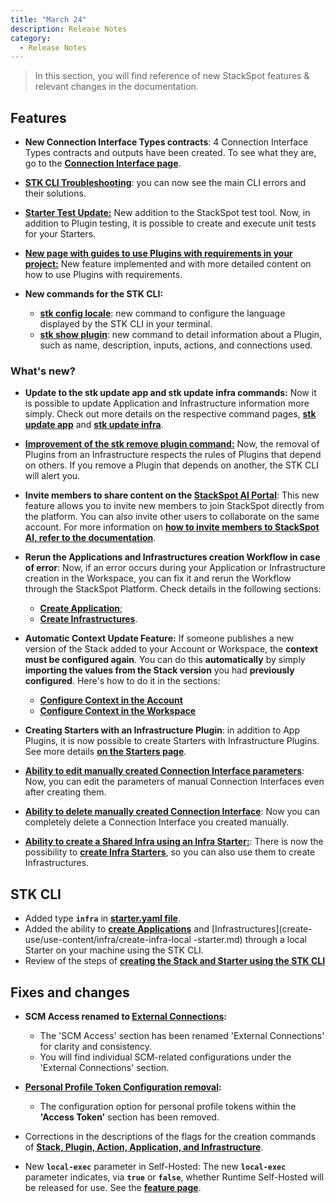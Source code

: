 ```yaml
---
title: "March 24"
description: Release Notes
category:
  - Release Notes
---
```


> In this section, you will find reference of new StackSpot features & relevant changes in the documentation.

## **Features**

- **New Connection Interface Types contracts**: 4 Connection Interface Types contracts and outputs have been created. To see what they are, go to the [**Connection Interface page**](/en/create-use/connections/connection-interface).

- [**STK CLI Troubleshooting**](/en/home/troubleshooting): you can now see the main CLI errors and their solutions.

- [**Starter Test Update:**](/en/create-use/create-content/plugin/test-plugin) New addition to the StackSpot test tool. Now, in addition to Plugin testing, it is possible to create and execute unit tests for your Starters.

- [**New page with guides to use Plugins with requirements in your project:**](/en/create-use/create-content/plugin/plugin-requirements) New feature implemented and with more detailed content on how to use Plugins with requirements.

- **New commands for the STK CLI:**
  - [**stk config locale**](/en/home/stk-cli/commands/general-commands): new command to configure the language displayed by the STK CLI in your terminal.
  - [**stk show plugin**](/en/home/stk-cli/commands/plugin-commands): new command to detail information about a Plugin, such as name, description, inputs, actions, and connections used.

### **What's new?**

- **Update to the stk update app and stk update infra commands:** Now it is possible to update Application and Infrastructure information more simply. Check out more details on the respective command pages, [**stk update app**](/en/home/stk-cli/commands/application-commands) and [**stk update infra**](/en/home/stk-cli/commands/infraestructure-commands).

- [**Improvement of the stk remove plugin command:**](/en/home/stk-cli/commands/plugin-commands) Now, the removal of Plugins from an Infrastructure respects the rules of Plugins that depend on others. If you remove a Plugin that depends on another, the STK CLI will alert you.

- **Invite members to share content on the [**StackSpot AI Portal**](https://ai.stackspot.com/login)**: This new feature allows you to invite new members to join StackSpot directly from the platform. You can also invite other users to collaborate on the same account.
For more information on [**how to invite members to StackSpot AI, refer to the documentation**](https://ai.stackspot.com/docs/account/invite-members).

- **Rerun the Applications and Infrastructures creation Workflow in case of error**:
  Now, if an error occurs during your Application or Infrastructure creation in the Workspace, you can fix it and rerun the Workflow through the StackSpot Platform. Check details in the following sections:
    - [**Create Application**](/en/create-use/use-content/application/create-app-portal#error-when-creating-an-application);
    - [**Create Infrastructures**](/en/create-use/use-content/infra/infrastructure.md#error-when-creating-a-shared-infrastructure).


- **Automatic Context Update Feature:** If someone publishes a new version of the Stack added to your Account or Workspace, the **context must be configured again**. You can do this **automatically** by simply **importing the values from the Stack version** you had **previously configured**. Here's how to do it in the sections:
  - [**Configure Context in the Account**](/en/home/account/organization/configure-context-account)
  - [**Configure Context in the Workspace**](/en/home/workspace/stacks-and-context/add-stacks)


- **Creating Starters with an Infrastructure Plugin**: in addition to App Plugins, it is now possible to create Starters with Infrastructure Plugins. See more details [**on the Starters page**](/en/create-use/create-content/stack/create-starter).

- [**Ability to edit manually created Connection Interface parameters**](/en/create-use/connections/edit-manual-connection-interface): Now, you can edit the parameters of manual Connection Interfaces even after creating them.

- [**Ability to delete manually created Connection Interface**](/en/create-use/connections/remove-connection-interface): Now you can completely delete a Connection Interface you created manually.

- [**Ability to create a Shared Infra using an Infra Starter:**](/en/create-use/use-content/infra/infrastructure): There is now the possibility to [**create Infra Starters**](/en/create-use/create-content/stack/create-starter), so you can also use them to create Infrastructures.

## **STK CLI**

- Added type **`infra`** in [**starter.yaml file**](/en/create-use/create-content/yaml-files/starter-yaml).
- Added the ability to [**create Applications**](/en/create-use/use-content/application/create-app-local-starter) and [Infrastructures](create-use/use-content/infra/create-infra-local -starter.md) through a local Starter on your machine using the STK CLI.
- Review of the steps of [**creating the Stack and Starter using the STK CLI**](/en/create-use/create-content/stack/create-stack-starter-cli)

## **Fixes and changes**

- **SCM Access renamed to [**External Connections**](/en/home/account/profile/external-connections):**
  - The 'SCM Access' section has been renamed 'External Connections' for clarity and consistency.
  - You will find individual SCM-related configurations under the 'External Connections' section.
  
- **[**Personal Profile Token Configuration removal**](/en/home/account/profile/access-token):**
  - The configuration option for personal profile tokens within the **'Access Token'** section has been removed.

- Corrections in the descriptions of the flags for the creation commands of [**Stack, Plugin, Action, Application, and Infrastructure**](/en/home/stk-cli/commands/index).

- New **`local-exec`** parameter in Self-Hosted: The new **`local-exec`** parameter indicates, via **`true`** or **`false`**, whether Runtime Self-Hosted will be released for use.  See the [**feature page**](/en/deployment/deploy/self-hosted-runtime).

